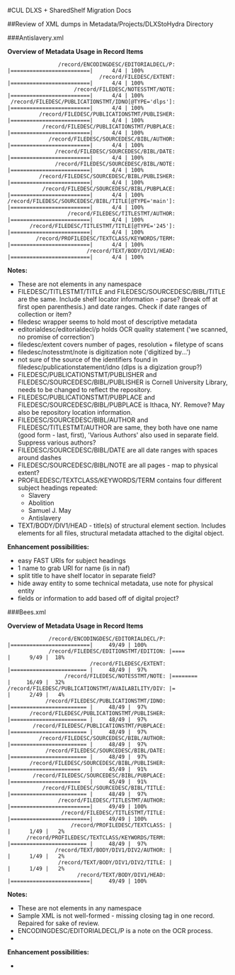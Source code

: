 #CUL DLXS + SharedShelf Migration Docs


##Review of XML dumps in Metadata/Projects/DLXStoHydra Directory

###Antislavery.xml

**Overview of Metadata Usage in Record Items**

```
                /record/ENCODINGDESC/EDITORIALDECL/P: |=========================|      4/4 | 100%
                             /record/FILEDESC/EXTENT: |=========================|      4/4 | 100%
                     /record/FILEDESC/NOTESSTMT/NOTE: |=========================|      4/4 | 100%
 /record/FILEDESC/PUBLICATIONSTMT/IDNO[@TYPE='dlps']: |=========================|      4/4 | 100%
          /record/FILEDESC/PUBLICATIONSTMT/PUBLISHER: |=========================|      4/4 | 100%
           /record/FILEDESC/PUBLICATIONSTMT/PUBPLACE: |=========================|      4/4 | 100%
             /record/FILEDESC/SOURCEDESC/BIBL/AUTHOR: |=========================|      4/4 | 100%
               /record/FILEDESC/SOURCEDESC/BIBL/DATE: |=========================|      4/4 | 100%
               /record/FILEDESC/SOURCEDESC/BIBL/NOTE: |=========================|      4/4 | 100%
          /record/FILEDESC/SOURCEDESC/BIBL/PUBLISHER: |=========================|      4/4 | 100%
           /record/FILEDESC/SOURCEDESC/BIBL/PUBPLACE: |=========================|      4/4 | 100%
/record/FILEDESC/SOURCEDESC/BIBL/TITLE[@TYPE='main']: |=========================|      4/4 | 100%
                   /record/FILEDESC/TITLESTMT/AUTHOR: |=========================|      4/4 | 100%
       /record/FILEDESC/TITLESTMT/TITLE[@TYPE='245']: |=========================|      4/4 | 100%
         /record/PROFILEDESC/TEXTCLASS/KEYWORDS/TERM: |=========================|      4/4 | 100%
                         /record/TEXT/BODY/DIV1/HEAD: |=========================|      4/4 | 100%
```

**Notes:**

- These are not elements in any namespace
- FILEDESC/TITLESTMT/TITLE and FILEDESC/SOURCEDESC/BIBL/TITLE are the same. Include shelf locator information - parse? (break off at first open parenthesis.) and date ranges. Check if date ranges of collection or item?
- filedesc wrapper seems to hold most of descriptive metadata
- editorialdesc/editorialdecl/p holds OCR quality statement ('we scanned, no promise of correction')
- filedesc/extent covers number of pages, resolution + filetype of scans
- filedesc/notesstmt/note is digitization note ('digitized by...')
- not sure of the source of the identifiers found in filedesc/publicationstatement/idno (dlps is a digization group?)
- FILEDESC/PUBLICATIONSTMT/PUBLISHER and FILEDESC/SOURCEDESC/BIBL/PUBLISHER is Cornell University Library, needs to be changed to reflect the repository.
- FILEDESC/PUBLICATIONSTMT/PUBPLACE and FILEDESC/SOURCEDESC/BIBL/PUBPLACE is Ithaca, NY. Remove? May also be repository location information.
- FILEDESC/SOURCEDESC/BIBL/AUTHOR and FILEDESC/TITLESTMT/AUTHOR are same, they both have one name (good form - last, first), 'Various Authors' also used in separate field. Suppress various authors?
- FILEDESC/SOURCEDESC/BIBL/DATE are all date ranges with spaces around dashes
- FILEDESC/SOURCEDESC/BIBL/NOTE are all pages - map to physical extent?
- PROFILEDESC/TEXTCLASS/KEYWORDS/TERM contains four different subject headings repeated:
  - Slavery
  - Abolition
  - Samuel J. May
  - Antislavery
- TEXT/BODY/DIV1/HEAD - title(s) of structural element section. Includes elements for all files, structural metadata attached to the digital object.

**Enhancement possibilities:**

- easy FAST URIs for subject headings
- 1 name to grab URI for name (is in naf)
- split title to have shelf locator in separate field?
- hide away entity to some technical metadata, use note for physical entity
- fields or information to add based off of digital project?

###Bees.xml

**Overview of Metadata Usage in Record Items**

```
             /record/ENCODINGDESC/EDITORIALDECL/P: |=========================|     49/49 | 100%
             /record/FILEDESC/EDITIONSTMT/EDITION: |====                     |      9/49 |  18%
                          /record/FILEDESC/EXTENT: |======================== |     48/49 |  97%
                  /record/FILEDESC/NOTESSTMT/NOTE: |========                 |     16/49 |  32%
/record/FILEDESC/PUBLICATIONSTMT/AVAILABILITY/DIV: |=                        |      2/49 |   4%
            /record/FILEDESC/PUBLICATIONSTMT/IDNO: |======================== |     48/49 |  97%
       /record/FILEDESC/PUBLICATIONSTMT/PUBLISHER: |======================== |     48/49 |  97%
        /record/FILEDESC/PUBLICATIONSTMT/PUBPLACE: |======================== |     48/49 |  97%
          /record/FILEDESC/SOURCEDESC/BIBL/AUTHOR: |======================== |     48/49 |  97%
            /record/FILEDESC/SOURCEDESC/BIBL/DATE: |======================== |     48/49 |  97%
       /record/FILEDESC/SOURCEDESC/BIBL/PUBLISHER: |======================   |     45/49 |  91%
        /record/FILEDESC/SOURCEDESC/BIBL/PUBPLACE: |======================   |     45/49 |  91%
           /record/FILEDESC/SOURCEDESC/BIBL/TITLE: |======================== |     48/49 |  97%
                /record/FILEDESC/TITLESTMT/AUTHOR: |=========================|     49/49 | 100%
                 /record/FILEDESC/TITLESTMT/TITLE: |=========================|     49/49 | 100%
                    /record/PROFILEDESC/TEXTCLASS: |                         |      1/49 |   2%
      /record/PROFILEDESC/TEXTCLASS/KEYWORDS/TERM: |======================== |     48/49 |  97%
               /record/TEXT/BODY/DIV1/DIV2/AUTHOR: |                         |      1/49 |   2%
                /record/TEXT/BODY/DIV1/DIV2/TITLE: |                         |      1/49 |   2%
                      /record/TEXT/BODY/DIV1/HEAD: |=========================|     49/49 | 100%
```

**Notes:**

- These are not elements in any namespace
- Sample XML is not well-formed - missing closing tag in one record. Repaired for sake of review.
- ENCODINGDESC/EDITORIALDECL/P is a note on the OCR process.
-

**Enhancement possibilities:**

-


